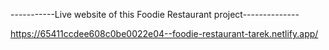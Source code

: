 -----------Live website of this Foodie Restaurant project--------------

https://65411ccdee608c0be0022e04--foodie-restaurant-tarek.netlify.app/
